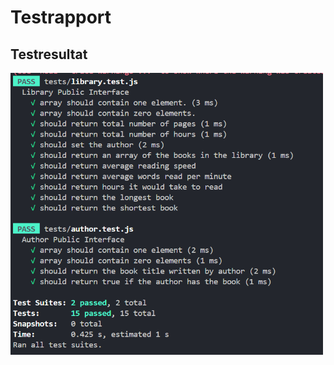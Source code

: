 # Testrapport


## Testresultat
<img src="./public/img/test_report.png" alt="test-report" width="500px">